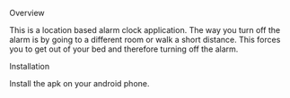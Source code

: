 Overview

This is a location based alarm clock application. 
The way you turn off the alarm is by going to a different room or walk a short distance. 
This forces you to get out of your bed and therefore turning off the alarm.

Installation

Install the apk on your android phone.


